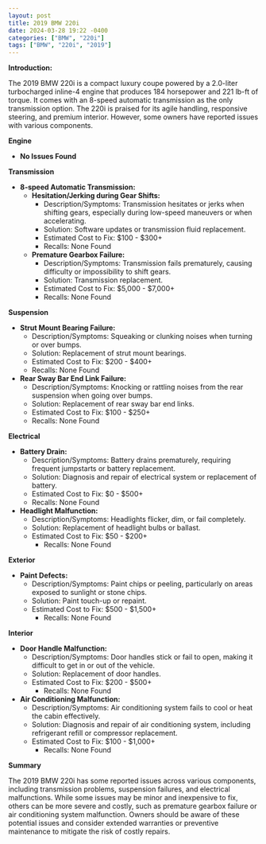 ```yaml
---
layout: post
title: 2019 BMW 220i
date: 2024-03-28 19:22 -0400
categories: ["BMW", "220i"]
tags: ["BMW", "220i", "2019"]
---
```

**Introduction:**

The 2019 BMW 220i is a compact luxury coupe powered by a 2.0-liter turbocharged inline-4 engine that produces 184 horsepower and 221 lb-ft of torque. It comes with an 8-speed automatic transmission as the only transmission option. The 220i is praised for its agile handling, responsive steering, and premium interior. However, some owners have reported issues with various components.

**Engine**

* **No Issues Found**

**Transmission**

* **8-speed Automatic Transmission:**
    * **Hesitation/Jerking during Gear Shifts:**
        * Description/Symptoms: Transmission hesitates or jerks when shifting gears, especially during low-speed maneuvers or when accelerating.
        * Solution: Software updates or transmission fluid replacement.
        * Estimated Cost to Fix: $100 - $300+
        * Recalls: None Found
    * **Premature Gearbox Failure:**
        * Description/Symptoms: Transmission fails prematurely, causing difficulty or impossibility to shift gears.
        * Solution: Transmission replacement.
        * Estimated Cost to Fix: $5,000 - $7,000+
        * Recalls: None Found

**Suspension**

* **Strut Mount Bearing Failure:**
    * Description/Symptoms: Squeaking or clunking noises when turning or over bumps.
    * Solution: Replacement of strut mount bearings.
    * Estimated Cost to Fix: $200 - $400+
    * Recalls: None Found
* **Rear Sway Bar End Link Failure:**
    * Description/Symptoms: Knocking or rattling noises from the rear suspension when going over bumps.
    * Solution: Replacement of rear sway bar end links.
    * Estimated Cost to Fix: $100 - $250+
    * Recalls: None Found

**Electrical**

* **Battery Drain:**
    * Description/Symptoms: Battery drains prematurely, requiring frequent jumpstarts or battery replacement.
    * Solution: Diagnosis and repair of electrical system or replacement of battery.
    * Estimated Cost to Fix: $0 - $500+
    * Recalls: None Found
* **Headlight Malfunction:**
    * Description/Symptoms: Headlights flicker, dim, or fail completely.
    * Solution: Replacement of headlight bulbs or ballast.
    * Estimated Cost to Fix: $50 - $200+
        * Recalls: None Found

**Exterior**

* **Paint Defects:**
    * Description/Symptoms: Paint chips or peeling, particularly on areas exposed to sunlight or stone chips.
    * Solution: Paint touch-up or repaint.
    * Estimated Cost to Fix: $500 - $1,500+
        * Recalls: None Found

**Interior**

* **Door Handle Malfunction:**
    * Description/Symptoms: Door handles stick or fail to open, making it difficult to get in or out of the vehicle.
    * Solution: Replacement of door handles.
    * Estimated Cost to Fix: $200 - $500+
        * Recalls: None Found
* **Air Conditioning Malfunction:**
    * Description/Symptoms: Air conditioning system fails to cool or heat the cabin effectively.
    * Solution: Diagnosis and repair of air conditioning system, including refrigerant refill or compressor replacement.
    * Estimated Cost to Fix: $100 - $1,000+
        * Recalls: None Found

**Summary**

The 2019 BMW 220i has some reported issues across various components, including transmission problems, suspension failures, and electrical malfunctions. While some issues may be minor and inexpensive to fix, others can be more severe and costly, such as premature gearbox failure or air conditioning system malfunction. Owners should be aware of these potential issues and consider extended warranties or preventive maintenance to mitigate the risk of costly repairs.
